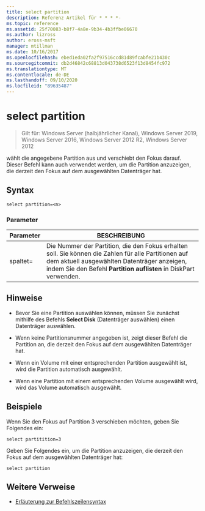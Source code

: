 ```yaml
---
title: select partition
description: Referenz Artikel für * * * *-
ms.topic: reference
ms.assetid: 25f70083-b8f7-4a8e-9b34-4b3ffbe06670
ms.author: lizross
author: eross-msft
manager: mtillman
ms.date: 10/16/2017
ms.openlocfilehash: ebed1eda02fa2f97516ccd81d89fcabfe21b430c
ms.sourcegitcommit: db2d46842c68813d043738d6523f13d8454fc972
ms.translationtype: MT
ms.contentlocale: de-DE
ms.lasthandoff: 09/10/2020
ms.locfileid: "89635487"
---
```

# <a name="select-partition"></a>select partition

> Gilt für: Windows Server (halbjährlicher Kanal), Windows Server 2019, Windows Server 2016, Windows Server 2012 R2, Windows Server 2012

wählt die angegebene Partition aus und verschiebt den Fokus darauf. Dieser Befehl kann auch verwendet werden, um die Partition anzuzeigen, die derzeit den Fokus auf dem ausgewählten Datenträger hat.



## <a name="syntax"></a>Syntax

```
select partition=<n>
```

### <a name="parameters"></a>Parameter

|   Parameter    |                                                                                    BESCHREIBUNG                                                                                    |
|----------------|-----------------------------------------------------------------------------------------------------------------------------------------------------------------------------------|
| spaltet\=<n> | Die Nummer der Partition, die den Fokus erhalten soll. Sie können die Zahlen für alle Partitionen auf dem aktuell ausgewählten Datenträger anzeigen, indem Sie den Befehl **Partition auflisten** in DiskPart verwenden. |

## <a name="remarks"></a>Hinweise

-   Bevor Sie eine Partition auswählen können, müssen Sie zunächst mithilfe des Befehls **Select Disk** (Datenträger auswählen) einen Datenträger auswählen.

-   Wenn keine Partitionsnummer angegeben ist, zeigt dieser Befehl die Partition an, die derzeit den Fokus auf dem ausgewählten Datenträger hat.

-   Wenn ein Volume mit einer entsprechenden Partition ausgewählt ist, wird die Partition automatisch ausgewählt.

-   Wenn eine Partition mit einem entsprechenden Volume ausgewählt wird, wird das Volume automatisch ausgewählt.

## <a name="examples"></a>Beispiele
Wenn Sie den Fokus auf Partition 3 verschieben möchten, geben Sie Folgendes ein:

```
select partitition=3
```

Geben Sie Folgendes ein, um die Partition anzuzeigen, die derzeit den Fokus auf dem ausgewählten Datenträger hat:

```
select partition
```

## <a name="additional-references"></a>Weitere Verweise
- [Erläuterung zur Befehlszeilensyntax](command-line-syntax-key.md)




